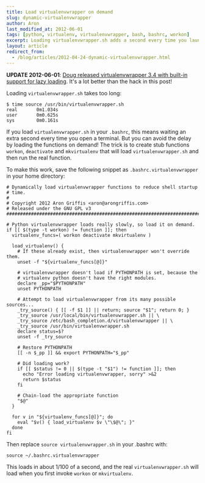 ```yaml
---
title: Load virtualenvwrapper on demand
slug: dynamic-virtualenvwrapper
author: Aron
last_modified_at: 2012-06-01
tags: [python, virtualenv, virtualenvwrapper, bash, bashrc, workon]
excerpt: Loading virtualenvwrapper.sh adds a second every time you launch a shell. Get that second back!
layout: article
redirect_from:
  - /blog/articles/2012-04-24-dynamic-virtualenvwrapper.html
---
```


**UPDATE 2012-06-01**: [Doug released virtualenvwrapper 3.4 with
built-in support for lazy loading](http://virtualenvwrapper.readthedocs.org/en/latest/install.html#install-lazy-loader).
It's a lot better than the hack in this post!

Loading `virtualenvwrapper.sh` takes too long:

    $ time source /usr/bin/virtualenvwrapper.sh
    real       0m1.034s
    user       0m0.625s
    sys        0m0.161s

If you load `virtualenvwrapper.sh` in your `.bashrc`, this means waiting an
extra second every time you open a terminal. But you can avoid the delay by
loading the functions on demand! The trick is to create stub functions
`workon`, `deactivate` and `mkvirtualenv` that will load
`virtualenvwrapper.sh` and then run the real function.

To make this work, save the following snippet as
`.bashrc.virtualenvwrapper` in your home directory:

<!-- script src="https://gist.github.com/2481292.js?file=gistfile1.sh"></script -->

    # Dynamically load virtualenvwrapper functions to reduce shell startup
    # time.
    #
    # Copyright 2012 Aron Griffis <aron@arongriffis.com>
    # Released under the GNU GPL v3
    #######################################################################

    # Python virtualenvwrapper loads really slowly, so load it on demand.
    if [[ $(type -t workon) != function ]]; then
      virtualenv_funcs=( workon deactivate mkvirtualenv )

      load_virtualenv() {
        # If these already exist, then virtualenvwrapper won't override them.
        unset -f "${virtualenv_funcs[@]}"

        # virtualenvwrapper doesn't load if PYTHONPATH is set, because the
        # virtualenv python doesn't have the right modules.
        declare _pp="$PYTHONPATH"
        unset PYTHONPATH

        # Attempt to load virtualenvwrapper from its many possible sources...
        _try_source() { [[ -f $1 ]] || return; source "$1"; return 0; }
        _try_source /usr/local/bin/virtualenvwrapper.sh || \
        _try_source /etc/bash_completion.d/virtualenvwrapper || \
        _try_source /usr/bin/virtualenvwrapper.sh
        declare status=$?
        unset -f _try_source

        # Restore PYTHONPATH
        [[ -n $_pp ]] && export PYTHONPATH="$_pp"

        # Did loading work?
        if [[ $status != 0 || $(type -t "$1") != function ]]; then
          echo "Error loading virtualenvwrapper, sorry" >&2
          return $status
        fi

        # Chain-load the appropriate function
        "$@"
      }

      for v in "${virtualenv_funcs[@]}"; do
        eval "$v() { load_virtualenv $v \"\$@\"; }"
      done
    fi

Then replace `source virtualenvwrapper.sh` in your .bashrc with:

    source ~/.bashrc.virtualenvwrapper

This loads in about 1/100 of a second, and the real `virtualenvwrapper.sh`
will load when you first invoke `workon` or `mkvirtualenv`.
